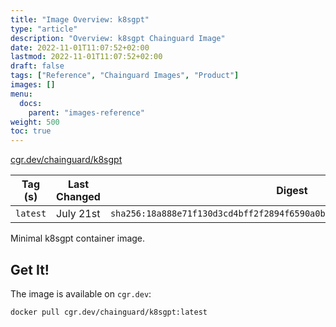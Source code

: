 ```yaml
---
title: "Image Overview: k8sgpt"
type: "article"
description: "Overview: k8sgpt Chainguard Image"
date: 2022-11-01T11:07:52+02:00
lastmod: 2022-11-01T11:07:52+02:00
draft: false
tags: ["Reference", "Chainguard Images", "Product"]
images: []
menu:
  docs:
    parent: "images-reference"
weight: 500
toc: true
---
```


[cgr.dev/chainguard/k8sgpt](https://github.com/chainguard-images/images/tree/main/images/k8sgpt)

| Tag (s)   | Last Changed | Digest                                                                    |
|-----------|--------------|---------------------------------------------------------------------------|
|  `latest` | July 21st    | `sha256:18a888e71f130d3cd4bff2f2894f6590a0bce543b149e23c9b48b5813ee18087` |



Minimal k8sgpt container image.
## Get It!

The image is available on `cgr.dev`:

```
docker pull cgr.dev/chainguard/k8sgpt:latest
```

